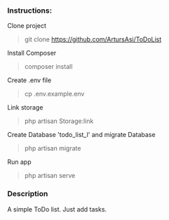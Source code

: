### Instructions:
Clone project
>git clone https://github.com/ArtursAsi/ToDoList

Install Composer
>composer install

Create .env file  
>cp .env.example.env

Link storage 
>php artisan Storage:link

Create Database 'todo_list_l' and migrate Database 
>php artisan migrate

Run app 
>php artisan serve


### Description

A simple ToDo list. Just add tasks.




